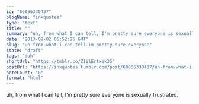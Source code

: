 ```yaml
---
id: "60056330437"
blogName: "inkquotes"
type: "text"
title: ""
summary: "uh, from what I can tell, I'm pretty sure everyone is sexually frustrated."
date: "2013-09-02 06:52:26 GMT"
slug: "uh-from-what-i-can-tell-im-pretty-sure-everyone"
state: "draft"
tags: "duh"
shortUrl: "https://tmblr.co/ZIilErtxek35"
postUrl: "https://inkquotes.tumblr.com/post/60056330437/uh-from-what-i-can-tell-im-pretty-sure-everyone"
noteCount: "0"
format: "html"
---
```


uh, from what I can tell, I’m pretty sure everyone is sexually frustrated.
